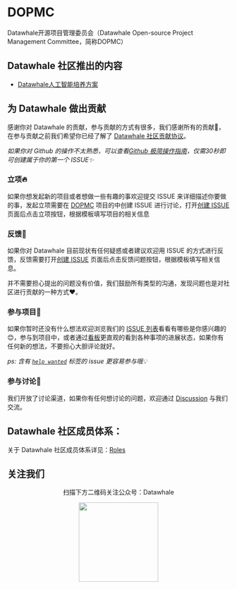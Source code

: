 # DOPMC

Datawhale开源项目管理委员会（Datawhale Open-source Project Management Committee，简称DOPMC）

## Datawhale 社区推出的内容

- [Datawhale人工智能培养方案](https://datawhale.feishu.cn/docs/doccn0AOicI3LJ8RwhY0cuDPSOc)

## 为 Datawhale 做出贡献

感谢你对 Datawhale 的贡献，参与贡献的方式有很多，我们感谢所有的贡献💖，在参与贡献之前我们希望你已经了解了 [Datawhale 社区贡献协议](./CONTRIBUTING.md)。

*如果你对 Github 的操作不太熟悉，可以查看[Github 极简操作指南](./GITHUB.md)，仅需30秒即可创建属于你的第一个 ISSUE✨*

### 立项🔥

如果你想发起新的项目或者想做一些有趣的事欢迎提交 ISSUE 来详细描述你要做的事，发起立项需要在 [DOPMC](https://github.com/datawhalechina/DOPMC) 项目的中创建 ISSUE 进行讨论，打开[创建 ISSUE](https://github.com/datawhalechina/DOPMC/issues/new/choose) 页面后点击立项按钮，根据模板填写项目的相关信息

### 反馈🐛

如果你对 Datawhale 目前现状有任何疑惑或者建议欢迎用 ISSUE 的方式进行反馈，反馈需要打开[创建 ISSUE](https://github.com/datawhalechina/DOPMC/issues/new/choose) 页面后点击反馈问题按钮，根据模板填写相关信息。

并不需要担心提出的问题没有价值，我们鼓励所有类型的沟通，发现问题也是对社区进行贡献的一种方式❤️。

### 参与项目💓

如果你暂时还没有什么想法欢迎浏览我们的 [ISSUE 列表](https://github.com/datawhalechina/DOPMC/issues)看看有哪些是你感兴趣的😊，参与到项目中，或者通过[看板](https://github.com/datawhalechina/DOPMC/projects/1?fullscreen=true)更直观的看到各种事项的进展状态，如果你有任何新的想法，不要担心大胆评论就好。

*ps: 含有 [`help wanted`](https://github.com/datawhalechina/DOPMC/issues?q=is%3Aissue+is%3Aopen+label%3A%22help+wanted%22) 标签的 issue 更容易参与哦💡*

### 参与讨论💬

我们开放了讨论渠道，如果你有任何想讨论的问题，欢迎通过 [Discussion](https://github.com/datawhalechina/DOPMC/discussions) 与我们交流。

## Datawhale 社区成员体系：

关于 Datawhale 社区成员体系详见：[Roles](./ROLES.md)

## 关注我们

<div align=center>
<p>扫描下方二维码关注公众号：Datawhale</p>
<img src="https://raw.githubusercontent.com/datawhalechina/pumpkin-book/master/res/qrcode.jpeg" width = "180" height = "180">
</div>
